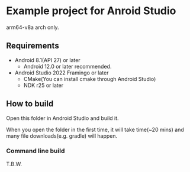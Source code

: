# Example project for Anroid Studio

arm64-v8a arch only.

## Requirements

* Android 8.1(API 27) or later
  * Android 12.0 or later recommended.
* Android Studio 2022 Framingo or later
  * CMake(You can install cmake through Android Studio)
  * NDK r25 or later


## How to build

Open this folder in Android Studio and build it.

When you open the folder in the first time, it will take time(~20 mins) and many file downloads(e.g. gradle) will happen.

### Command line build

T.B.W.
